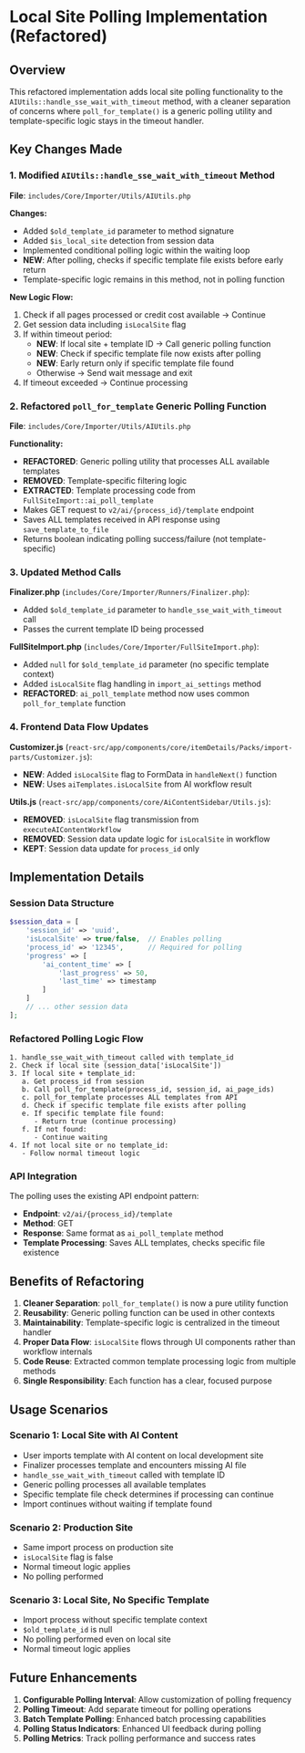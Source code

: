 # Local Site Polling Implementation (Refactored)

## Overview

This refactored implementation adds local site polling functionality to the `AIUtils::handle_sse_wait_with_timeout` method, with a cleaner separation of concerns where `poll_for_template()` is a generic polling utility and template-specific logic stays in the timeout handler.

## Key Changes Made

### 1. Modified `AIUtils::handle_sse_wait_with_timeout` Method

**File**: `includes/Core/Importer/Utils/AIUtils.php`

**Changes:**
- Added `$old_template_id` parameter to method signature
- Added `$is_local_site` detection from session data
- Implemented conditional polling logic within the waiting loop
- **NEW**: After polling, checks if specific template file exists before early return
- Template-specific logic remains in this method, not in polling function

**New Logic Flow:**
1. Check if all pages processed or credit cost available → Continue
2. Get session data including `isLocalSite` flag
3. If within timeout period:
   - **NEW**: If local site + template ID → Call generic polling function
   - **NEW**: Check if specific template file now exists after polling
   - **NEW**: Early return only if specific template file found
   - Otherwise → Send wait message and exit
4. If timeout exceeded → Continue processing

### 2. Refactored `poll_for_template` Generic Polling Function

**File**: `includes/Core/Importer/Utils/AIUtils.php`

**Functionality:**
- **REFACTORED**: Generic polling utility that processes ALL available templates
- **REMOVED**: Template-specific filtering logic
- **EXTRACTED**: Template processing code from `FullSiteImport::ai_poll_template`
- Makes GET request to `v2/ai/{process_id}/template` endpoint
- Saves ALL templates received in API response using `save_template_to_file`
- Returns boolean indicating polling success/failure (not template-specific)

### 3. Updated Method Calls

**Finalizer.php** (`includes/Core/Importer/Runners/Finalizer.php`):
- Added `$old_template_id` parameter to `handle_sse_wait_with_timeout` call
- Passes the current template ID being processed

**FullSiteImport.php** (`includes/Core/Importer/FullSiteImport.php`):
- Added `null` for `$old_template_id` parameter (no specific template context)
- Added `isLocalSite` flag handling in `import_ai_settings` method
- **REFACTORED**: `ai_poll_template` method now uses common `poll_for_template` function

### 4. Frontend Data Flow Updates

**Customizer.js** (`react-src/app/components/core/itemDetails/Packs/import-parts/Customizer.js`):
- **NEW**: Added `isLocalSite` flag to FormData in `handleNext()` function
- **NEW**: Uses `aiTemplates.isLocalSite` from AI workflow result

**Utils.js** (`react-src/app/components/core/AiContentSidebar/Utils.js`):
- **REMOVED**: `isLocalSite` flag transmission from `executeAIContentWorkflow`
- **REMOVED**: Session data update logic for `isLocalSite` in workflow
- **KEPT**: Session data update for `process_id` only

## Implementation Details

### Session Data Structure

```php
$session_data = [
    'session_id' => 'uuid',
    'isLocalSite' => true/false,  // Enables polling
    'process_id' => '12345',      // Required for polling
    'progress' => [
        'ai_content_time' => [
            'last_progress' => 50,
            'last_time' => timestamp
        ]
    ]
    // ... other session data
];
```

### Refactored Polling Logic Flow

```
1. handle_sse_wait_with_timeout called with template_id
2. Check if local site (session_data['isLocalSite'])
3. If local site + template_id:
   a. Get process_id from session
   b. Call poll_for_template(process_id, session_id, ai_page_ids)
   c. poll_for_template processes ALL templates from API
   d. Check if specific template file exists after polling
   e. If specific template file found:
      - Return true (continue processing)
   f. If not found:
      - Continue waiting
4. If not local site or no template_id:
   - Follow normal timeout logic
```

### API Integration

The polling uses the existing API endpoint pattern:
- **Endpoint**: `v2/ai/{process_id}/template`
- **Method**: GET
- **Response**: Same format as `ai_poll_template` method
- **Template Processing**: Saves ALL templates, checks specific file existence

## Benefits of Refactoring

1. **Cleaner Separation**: `poll_for_template()` is now a pure utility function
2. **Reusability**: Generic polling function can be used in other contexts
3. **Maintainability**: Template-specific logic is centralized in the timeout handler
4. **Proper Data Flow**: `isLocalSite` flows through UI components rather than workflow internals
5. **Code Reuse**: Extracted common template processing logic from multiple methods
6. **Single Responsibility**: Each function has a clear, focused purpose

## Usage Scenarios

### Scenario 1: Local Site with AI Content
- User imports template with AI content on local development site
- Finalizer processes template and encounters missing AI file
- `handle_sse_wait_with_timeout` called with template ID
- Generic polling processes all available templates
- Specific template file check determines if processing can continue
- Import continues without waiting if template found

### Scenario 2: Production Site
- Same import process on production site
- `isLocalSite` flag is false
- Normal timeout logic applies
- No polling performed

### Scenario 3: Local Site, No Specific Template
- Import process without specific template context
- `$old_template_id` is null
- No polling performed even on local site
- Normal timeout logic applies

## Future Enhancements

1. **Configurable Polling Interval**: Allow customization of polling frequency
2. **Polling Timeout**: Add separate timeout for polling operations
3. **Batch Template Polling**: Enhanced batch processing capabilities
4. **Polling Status Indicators**: Enhanced UI feedback during polling
5. **Polling Metrics**: Track polling performance and success rates
